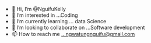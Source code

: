 - 👋 Hi, I’m @NguifuKelly
- 👀 I’m interested in ...Coding
- 🌱 I’m currently learning ... data Science
- 💞️ I’m looking to collaborate on ...Software development
- 📫 How to reach me ...ngwatungnguifu@gmail.com

<!---
NguifuKelly/NguifuKelly is a ✨ special ✨ repository because its `README.md` (this file) appears on your GitHub profile.
You can click the Preview link to take a look at your changes.
--->
